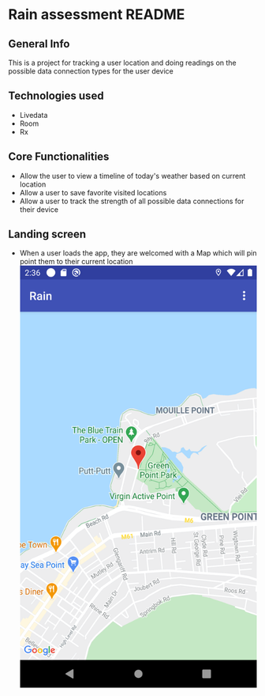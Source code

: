 # Rain assessment README

## General Info
This is a project for tracking a user location and doing readings on the possible data connection types for the user device

## Technologies used
* Livedata
* Room
* Rx

## Core Functionalities
* Allow the user to view a timeline of today's weather based on current location
* Allow a user to save favorite visited locations
* Allow a user to track the strength of all possible data connections for their device

## Landing screen
* When a user loads the app, they are welcomed with a Map which will pin point them to their current location
![alt text](https://github.com/rogernkosi/Rain/blob/master/Screenshot_1603974977.png)
